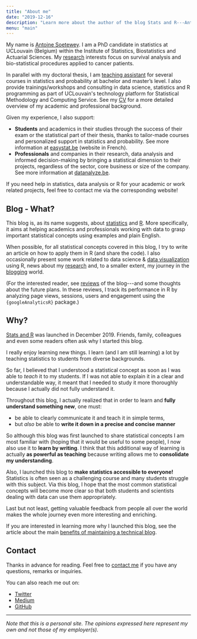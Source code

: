 ```yaml
---
title: "About me"
date: "2019-12-16"
description: "Learn more about the author of the blog Stats and R---Antoine Soetewey---and the motivations behind his blog"
menu: "main"
---
```


My name is [Antoine Soetewey](https://antoinesoetewey.com/). I am a PhD candidate in statistics at UCLouvain (Belgium) within the Institute of Statistics, Biostatistics and Actuarial Sciences. My [research](https://antoinesoetewey.com/research/) interests focus on survival analysis and bio-statistical procedures applied to cancer patients.

In parallel with my doctoral thesis, I am [teaching assistant](https://antoinesoetewey.com/teaching/) for several courses in statistics and probability at bachelor and master’s level. I also provide trainings/workshops and consulting in data science, statistics and R programming as part of UCLouvain's technology platform for Statistical Methodology and Computing Service. See my [CV](https://antoinesoetewey.com/cv.pdf) for a more detailed overview of my academic and professional background.

Given my experience, I also support:

- **Students** and academics in their studies through the success of their exam or the statistical part of their thesis, thanks to tailor-made courses and personalized support in statistics and probability. See more information at [easystat.be](https://easystat.be/) (website in French).
- **Professionals** and companies in their research, data analysis and informed decision-making by bringing a statistical dimension to their projects, regardless of the sector, core business or size of the company. See more information at [datanalyze.be](https://datanalyze.be/).

If you need help in statistics, data analysis or R for your academic or work related projects, feel free to contact me via the corresponding website!

## Blog - What?

This blog is, as its name suggests, about [statistics](/tags/statistics/) and [R](/tags/r/). More specifically, it aims at helping academics and professionals working with data to grasp important statistical concepts using examples and plain English.

When possible, for all statistical concepts covered in this blog, I try to write an article on how to apply them in R (and share the code). I also occasionally present some work related to data science & [data visualization](/tags/visualization/) using R, news about my [research](/tags/research/) and, to a smaller extent, my journey in the [blogging](/tags/blogging/) world.

(For the interested reader, see [reviews](/tags/review/) of the blog---and some thoughts about the future plans. In these reviews, I track its performance in R by analyzing page views, sessions, users and engagement using the `{googleAnalyticsR}` package.)

## Why?

[Stats and R](/) was launched in December 2019. Friends, family, colleagues and even some readers often ask why I started this blog.

I really enjoy learning new things. I learn (and I am still learning) a lot by teaching statistics to students from diverse backgrounds.

So far, I believed that I understood a statistical concept as soon as I was able to *teach* it to my students. If I was not able to explain it in a clear and understandable way, it meant that I needed to study it more thoroughly because I actually did not fully understand it.

Throughout this blog, I actually realized that in order to learn and **fully understand something new**, one must:

* be able to clearly communicate it and teach it in simple terms,
* but *also* be able to **write it down in a precise and concise manner**

So although this blog was first launched to share statistical concepts I am most familiar with (hoping that it would be useful to some people), I now also use it to **learn by writing**. I think that this additional way of learning is actually **as powerful as teaching** because writing allows me to **consolidate my understanding**.

Also, I launched this blog to **make statistics accessible to everyone!** Statistics is often seen as a challenging course and many students struggle with this subject. Via this blog, I hope that the most common statistical concepts will become more clear so that both students and scientists dealing with data can use them appropriately.

Last but not least, getting valuable feedback from people all over the world makes the whole journey even more interesting and enriching.

If you are interested in learning more why I launched this blog, see the article about the main [benefits of maintaining a technical blog](/blog/7-benefits-of-sharing-your-code-in-a-data-science-blog/).

## Contact

Thanks in advance for reading. Feel free to [contact me](/contact/) if you have any questions, remarks or inquiries.

You can also reach me out on:

- [Twitter](https://twitter.com/statsandr)
- [Medium](https://antoinesoetewey.medium.com/)
- [GitHub](https://github.com/AntoineSoetewey)

---

*Note that this is a personal site. The opinions expressed here represent my own and not those of my employer(s).*
